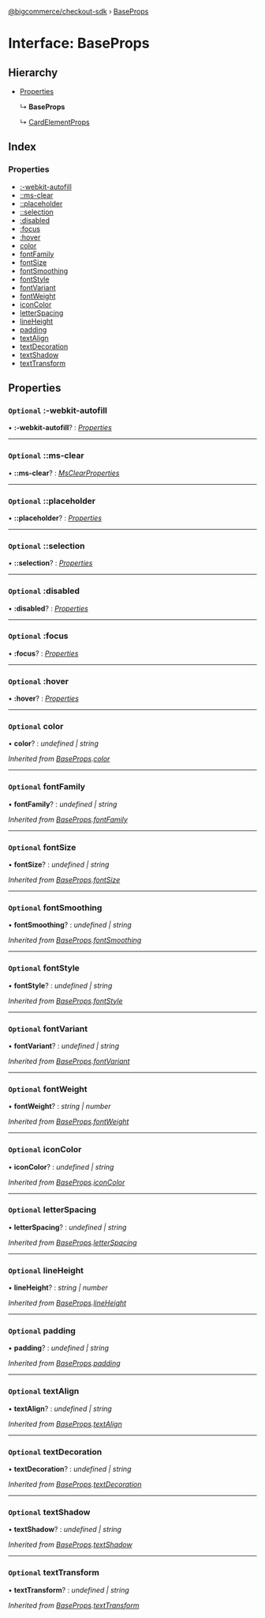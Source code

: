 [@bigcommerce/checkout-sdk](../README.md) › [BaseProps](baseprops.md)

# Interface: BaseProps

## Hierarchy

* [Properties](properties.md)

  ↳ **BaseProps**

  ↳ [CardElementProps](cardelementprops.md)

## Index

### Properties

* [:-webkit-autofill](baseprops.md#optional-:-webkit-autofill)
* [::ms-clear](baseprops.md#optional-::ms-clear)
* [::placeholder](baseprops.md#optional-::placeholder)
* [::selection](baseprops.md#optional-::selection)
* [:disabled](baseprops.md#optional-:disabled)
* [:focus](baseprops.md#optional-:focus)
* [:hover](baseprops.md#optional-:hover)
* [color](baseprops.md#optional-color)
* [fontFamily](baseprops.md#optional-fontfamily)
* [fontSize](baseprops.md#optional-fontsize)
* [fontSmoothing](baseprops.md#optional-fontsmoothing)
* [fontStyle](baseprops.md#optional-fontstyle)
* [fontVariant](baseprops.md#optional-fontvariant)
* [fontWeight](baseprops.md#optional-fontweight)
* [iconColor](baseprops.md#optional-iconcolor)
* [letterSpacing](baseprops.md#optional-letterspacing)
* [lineHeight](baseprops.md#optional-lineheight)
* [padding](baseprops.md#optional-padding)
* [textAlign](baseprops.md#optional-textalign)
* [textDecoration](baseprops.md#optional-textdecoration)
* [textShadow](baseprops.md#optional-textshadow)
* [textTransform](baseprops.md#optional-texttransform)

## Properties

### `Optional` :-webkit-autofill

• **:-webkit-autofill**? : *[Properties](properties.md)*

___

### `Optional` ::ms-clear

• **::ms-clear**? : *[MsClearProperties](msclearproperties.md)*

___

### `Optional` ::placeholder

• **::placeholder**? : *[Properties](properties.md)*

___

### `Optional` ::selection

• **::selection**? : *[Properties](properties.md)*

___

### `Optional` :disabled

• **:disabled**? : *[Properties](properties.md)*

___

### `Optional` :focus

• **:focus**? : *[Properties](properties.md)*

___

### `Optional` :hover

• **:hover**? : *[Properties](properties.md)*

___

### `Optional` color

• **color**? : *undefined | string*

*Inherited from [BaseProps](baseprops.md).[color](baseprops.md#optional-color)*

___

### `Optional` fontFamily

• **fontFamily**? : *undefined | string*

*Inherited from [BaseProps](baseprops.md).[fontFamily](baseprops.md#optional-fontfamily)*

___

### `Optional` fontSize

• **fontSize**? : *undefined | string*

*Inherited from [BaseProps](baseprops.md).[fontSize](baseprops.md#optional-fontsize)*

___

### `Optional` fontSmoothing

• **fontSmoothing**? : *undefined | string*

*Inherited from [BaseProps](baseprops.md).[fontSmoothing](baseprops.md#optional-fontsmoothing)*

___

### `Optional` fontStyle

• **fontStyle**? : *undefined | string*

*Inherited from [BaseProps](baseprops.md).[fontStyle](baseprops.md#optional-fontstyle)*

___

### `Optional` fontVariant

• **fontVariant**? : *undefined | string*

*Inherited from [BaseProps](baseprops.md).[fontVariant](baseprops.md#optional-fontvariant)*

___

### `Optional` fontWeight

• **fontWeight**? : *string | number*

*Inherited from [BaseProps](baseprops.md).[fontWeight](baseprops.md#optional-fontweight)*

___

### `Optional` iconColor

• **iconColor**? : *undefined | string*

*Inherited from [BaseProps](baseprops.md).[iconColor](baseprops.md#optional-iconcolor)*

___

### `Optional` letterSpacing

• **letterSpacing**? : *undefined | string*

*Inherited from [BaseProps](baseprops.md).[letterSpacing](baseprops.md#optional-letterspacing)*

___

### `Optional` lineHeight

• **lineHeight**? : *string | number*

*Inherited from [BaseProps](baseprops.md).[lineHeight](baseprops.md#optional-lineheight)*

___

### `Optional` padding

• **padding**? : *undefined | string*

*Inherited from [BaseProps](baseprops.md).[padding](baseprops.md#optional-padding)*

___

### `Optional` textAlign

• **textAlign**? : *undefined | string*

*Inherited from [BaseProps](baseprops.md).[textAlign](baseprops.md#optional-textalign)*

___

### `Optional` textDecoration

• **textDecoration**? : *undefined | string*

*Inherited from [BaseProps](baseprops.md).[textDecoration](baseprops.md#optional-textdecoration)*

___

### `Optional` textShadow

• **textShadow**? : *undefined | string*

*Inherited from [BaseProps](baseprops.md).[textShadow](baseprops.md#optional-textshadow)*

___

### `Optional` textTransform

• **textTransform**? : *undefined | string*

*Inherited from [BaseProps](baseprops.md).[textTransform](baseprops.md#optional-texttransform)*
